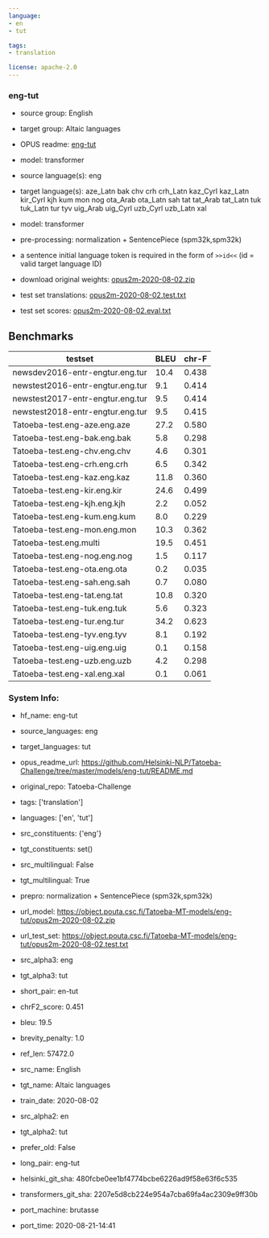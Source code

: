 ```yaml
---
language: 
- en
- tut

tags:
- translation

license: apache-2.0
---
```


### eng-tut

* source group: English 
* target group: Altaic languages 
*  OPUS readme: [eng-tut](https://github.com/Helsinki-NLP/Tatoeba-Challenge/tree/master/models/eng-tut/README.md)

*  model: transformer
* source language(s): eng
* target language(s): aze_Latn bak chv crh crh_Latn kaz_Cyrl kaz_Latn kir_Cyrl kjh kum mon nog ota_Arab ota_Latn sah tat tat_Arab tat_Latn tuk tuk_Latn tur tyv uig_Arab uig_Cyrl uzb_Cyrl uzb_Latn xal
* model: transformer
* pre-processing: normalization + SentencePiece (spm32k,spm32k)
* a sentence initial language token is required in the form of `>>id<<` (id = valid target language ID)
* download original weights: [opus2m-2020-08-02.zip](https://object.pouta.csc.fi/Tatoeba-MT-models/eng-tut/opus2m-2020-08-02.zip)
* test set translations: [opus2m-2020-08-02.test.txt](https://object.pouta.csc.fi/Tatoeba-MT-models/eng-tut/opus2m-2020-08-02.test.txt)
* test set scores: [opus2m-2020-08-02.eval.txt](https://object.pouta.csc.fi/Tatoeba-MT-models/eng-tut/opus2m-2020-08-02.eval.txt)

## Benchmarks

| testset               | BLEU  | chr-F |
|-----------------------|-------|-------|
| newsdev2016-entr-engtur.eng.tur 	| 10.4 	| 0.438 |
| newstest2016-entr-engtur.eng.tur 	| 9.1 	| 0.414 |
| newstest2017-entr-engtur.eng.tur 	| 9.5 	| 0.414 |
| newstest2018-entr-engtur.eng.tur 	| 9.5 	| 0.415 |
| Tatoeba-test.eng-aze.eng.aze 	| 27.2 	| 0.580 |
| Tatoeba-test.eng-bak.eng.bak 	| 5.8 	| 0.298 |
| Tatoeba-test.eng-chv.eng.chv 	| 4.6 	| 0.301 |
| Tatoeba-test.eng-crh.eng.crh 	| 6.5 	| 0.342 |
| Tatoeba-test.eng-kaz.eng.kaz 	| 11.8 	| 0.360 |
| Tatoeba-test.eng-kir.eng.kir 	| 24.6 	| 0.499 |
| Tatoeba-test.eng-kjh.eng.kjh 	| 2.2 	| 0.052 |
| Tatoeba-test.eng-kum.eng.kum 	| 8.0 	| 0.229 |
| Tatoeba-test.eng-mon.eng.mon 	| 10.3 	| 0.362 |
| Tatoeba-test.eng.multi 	| 19.5 	| 0.451 |
| Tatoeba-test.eng-nog.eng.nog 	| 1.5 	| 0.117 |
| Tatoeba-test.eng-ota.eng.ota 	| 0.2 	| 0.035 |
| Tatoeba-test.eng-sah.eng.sah 	| 0.7 	| 0.080 |
| Tatoeba-test.eng-tat.eng.tat 	| 10.8 	| 0.320 |
| Tatoeba-test.eng-tuk.eng.tuk 	| 5.6 	| 0.323 |
| Tatoeba-test.eng-tur.eng.tur 	| 34.2 	| 0.623 |
| Tatoeba-test.eng-tyv.eng.tyv 	| 8.1 	| 0.192 |
| Tatoeba-test.eng-uig.eng.uig 	| 0.1 	| 0.158 |
| Tatoeba-test.eng-uzb.eng.uzb 	| 4.2 	| 0.298 |
| Tatoeba-test.eng-xal.eng.xal 	| 0.1 	| 0.061 |


### System Info: 
- hf_name: eng-tut

- source_languages: eng

- target_languages: tut

- opus_readme_url: https://github.com/Helsinki-NLP/Tatoeba-Challenge/tree/master/models/eng-tut/README.md

- original_repo: Tatoeba-Challenge

- tags: ['translation']

- languages: ['en', 'tut']

- src_constituents: {'eng'}

- tgt_constituents: set()

- src_multilingual: False

- tgt_multilingual: True

- prepro:  normalization + SentencePiece (spm32k,spm32k)

- url_model: https://object.pouta.csc.fi/Tatoeba-MT-models/eng-tut/opus2m-2020-08-02.zip

- url_test_set: https://object.pouta.csc.fi/Tatoeba-MT-models/eng-tut/opus2m-2020-08-02.test.txt

- src_alpha3: eng

- tgt_alpha3: tut

- short_pair: en-tut

- chrF2_score: 0.451

- bleu: 19.5

- brevity_penalty: 1.0

- ref_len: 57472.0

- src_name: English

- tgt_name: Altaic languages

- train_date: 2020-08-02

- src_alpha2: en

- tgt_alpha2: tut

- prefer_old: False

- long_pair: eng-tut

- helsinki_git_sha: 480fcbe0ee1bf4774bcbe6226ad9f58e63f6c535

- transformers_git_sha: 2207e5d8cb224e954a7cba69fa4ac2309e9ff30b

- port_machine: brutasse

- port_time: 2020-08-21-14:41